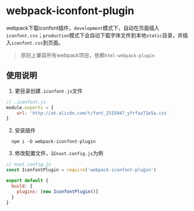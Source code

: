 # webpack-iconfont-plugin

webpack下载iconfont插件，`development`模式下，自动在页面插入`iconfont.css`；`production`模式下会自动下载字体文件到本地`static`目录，并插入`iconfont.css`到页面。

> 原则上兼容所有webpack项目，依赖`html-webpack-plugin`

## 使用说明
1. 更目录创建`.iconfont.js`文件
```javascript
// .iconfont.js
module.exports = {
    url: 'http://at.alicdn.com/t/font_2515947_yfrfaz71e5a.css'
}
```
2. 安装插件
```
  npm i -D webpack-iconfont-plugin
```
3. 修改配置文件，以`nuxt.config.js`为例
```javascript
// nuxt.config.js
const IconfontPlugin = require('webpack-iconfont-plugin')

export default {
  build: {
    plugins: [new IconfontPlugin()]
  }
}
```